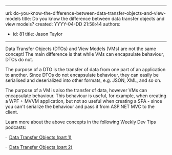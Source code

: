 

---
uri: do-you-know-the-difference-between-data-transfer-objects-and-view-models
title: Do you know the difference between data transfer objects and view models?
created: YYYY-04-DD 21:58:44
authors:
  - id: 81
    title: Jason Taylor
---




<span class='intro'> <p class="ssw15-rteElement-P">Data Transfer Objects (DTOs) and View Models (VMs) are not the same concept! The main difference is that while VMs can encapsulate behaviour, DTOs do not.</p><p class="ssw15-rteElement-P">The purpose of a DTO is the transfer of data from one part of an application to another. Since DTOs do not encapsulate behaviour, they can easily be serialised and deserialized into other formats, e.g. JSON, XML, and so on.​<br></p> </span>

<p>The purpose of a VM is also the transfer of data, however VMs can encapsulate behaviour. This behaviour is useful, for example,&#160;when creating a WPF + MVVM application, but not so useful when creating a SPA - since you can't serialize the behaviour and pass it from ASP.NET MVC to the client.<br></p><p>Learn more about the above concepts in the following Weekly Dev Tips podcasts&#58;<br></p><p>·&#160; <a href="https&#58;//www.weeklydevtips.com/008">Data Transfer Objects (part 1)</a></p><p>·&#160; <a href="https&#58;//www.weeklydevtips.com/009">Data Transfer Objects (part 2)</a>​<br></p>


